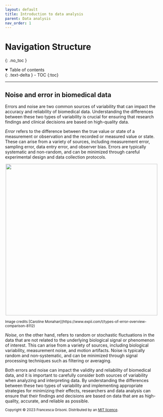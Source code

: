 ```yaml
---
layout: default
title: Introduction to data analysis
parent: Data analysis
nav_order: 1
---
```




# Navigation Structure
{: .no_toc }

<details open markdown="block">
  <summary>
    Table of contents
  </summary>
  {: .text-delta }
- TOC
{:toc}
</details>

---


## Noise and error in biomedical data

Errors and noise are two common sources of variability that can impact the accuracy and reliability of biomedical data. 
Understanding the differences between these two types of variability is crucial for ensuring that research findings and 
clinical decisions are based on high-quality data.

*Error* refers to the difference between the true value or state of a measurement or observation and the recorded or 
measured value or state. These can arise from a variety of sources, including measurement error, sampling error, 
data entry error, and observer bias. Errors are typically systematic and non-random, and can be minimized through 
careful experimental design and data collection protocols.

<p align="center">
<img src="https://d20khd7ddkh5ls.cloudfront.net/types_of_error_flow_chart.jpeg" width=500>
</p>
<sup>Image credits [Caroline Monahan](https://www.expii.com/t/types-of-error-overview-comparison-8112) </sup>

*Noise*, on the other hand, refers to random or stochastic fluctuations in the data that are not related to the 
underlying biological signal or phenomenon of interest. This can arise from a variety of sources, 
including biological variability, measurement noise, and motion artifacts. 
Noise is typically random and non-systematic, and can be minimized through signal processing techniques such as 
filtering or averaging.

Both errors and noise can impact the validity and reliability of biomedical data, and it is important to carefully 
consider both sources of variability when analyzing and interpreting data. 
By understanding the differences between these two types of variability and implementing appropriate strategies for minimizing 
their effects, researchers and data analysis can ensure that their findings and decisions are based on data that are as high-quality, 
accurate, and reliable as possible.



<sub>Copyright &copy; 2023 Francesca Grisoni. Distributed by an [MIT licence](LICENSE).</sub>

